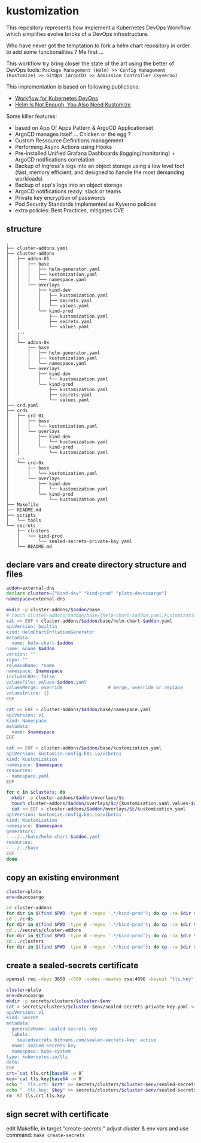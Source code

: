 # kustomization

This repository represents how implement a Kubernetes DevOps Workflow which simplifies evolve bricks of a DevOps infrastructure.

Who have never got the temptation to fork a helm chart repository in order to add some functionalities ? Me first ...

This workflow try bring closer the state of the art using the better of DevOps tools: `Package Management (Helm) >> Config Management (Kustomize) >> GitOps (ArgoCD) >> Admission Controller (kyverno)`

This implementation is based on following publictions:
- [Workflow for Kubernetes DevOps](https://faun.pub/workflow-for-kubernetes-devops-15f0dbb560ff)
- [Helm Is Not Enough, You Also Need Kustomize](https://itnext.io/helm-is-not-enough-you-also-need-kustomize-82bae896816e)

Some killer features:
- based on App Of Apps Pattern & ArgoCD Applicationset
- ArgoCD manages itself ... Chicken or the egg ?
- Custom Ressource Definitions management
- Performing Async Actions using Hooks
- Pre-installed Unified Grafana Dashboards (logging/monitoring) + ArgoCD notifications correlation
- Backup of ingress's logs into an object storage using a low level tool (fast, memory efficient, and designed to handle the most demanding workloads) 
- Backup of app's logs into an object storage
- ArgoCD notifications ready: slack or teams
- Private key encryption of passwords
- Pod Security Standards implemented as Kyverno policies
- extra policies: Best Practices, mitigates CVE

## structure

```
.
├── cluster-addons.yaml
├── cluster-addons
│   ├── addon-01
│   │   ├── base
│   │   │   ├── helm-generator.yaml
│   │   │   ├── kustomization.yaml
│   │   │   └── namespace.yaml
│   │   └── overlays
│   │       ├── kind-dev
│   │       │   ├── kustomization.yaml
│   │       │   ├── secrets.yaml
│   │       │   └── values.yaml
│   │       └── kind-prod
│   │           ├── kustomization.yaml
│   │           ├── secrets.yaml
│   │           └── values.yaml
│   ...
│   │
│   └── addon-0x
│       ├── base
│       │   ├── helm-generator.yaml
│       │   ├── kustomization.yaml
│       │   └── namespace.yaml
│       └── overlays
│           ├── kind-dev
│           │   └── kustomization.yaml
│           └── kind-prod
│               ├── kustomization.yaml
│               ├── secrets.yaml
│               └── values.yaml
├── crd.yaml
├── crds
│   ├── crd-01
│   │   ├── base
│   │   │   └── kustomization.yaml
│   │   └── overlays
│   │       ├── kind-dev
│   │       │   └── kustomization.yaml
│   │       └── kind-prod
│   │           └── kustomization.yaml
│   ...
│   └── crd-0x
│       ├── base
│       │   └── kustomization.yaml
│       └── overlays
│           ├── kind-dev
│           │   └── kustomization.yaml
│           └── kind-prod
│               └── kustomization.yaml
├── Makefile
├── README.md
├── scripts
│   └── tools
└── secrets
    ├── clusters
    │   └── kind-prod
    │       └── sealed-secrets-private-key.yaml
    └── README.md
```

## declare vars and create directory structure and files
```zsh
addon=external-dns
declare clusters=("kind-dev" "kind-prod" "plato-devncoargo")
namespace=external-dns

mkdir -p cluster-addons/$addon/base
# touch cluster-addons/$addon/base/{helm-chart-$addon.yaml,kustomization.yaml,namespace.yaml}  
cat << EOF > cluster-addons/$addon/base/helm-chart-$addon.yaml
apiVersion: builtin
kind: HelmChartInflationGenerator
metadata:
  name: helm-chart-$addon
name: &name $addon
version: ""
repo: ""
releaseName: *name
namespace: $namespace
includeCRDs: false
valuesFile: values-$addon.yaml
valuesMerge: override                 # merge, override or replace
valuesInline: {}
EOF

cat << EOF > cluster-addons/$addon/base/namespace.yaml
apiVersion: v1
kind: Namespace
metadata:
  name: $namespace
EOF

cat << EOF > cluster-addons/$addon/base/kustomization.yaml
apiVersion: kustomize.config.k8s.io/v1beta1
kind: Kustomization
namespace: $namespace
resources:
- namespace.yaml
EOF

for c in $clusters; do 
  mkdir -p cluster-addons/$addon/overlays/$c
  touch cluster-addons/$addon/overlays/$c/{kustomization.yaml,values-$addon.yaml}
  cat << EOF > cluster-addons/$addon/overlays/$c/kustomization.yaml
apiVersion: kustomize.config.k8s.io/v1beta1
kind: Kustomization
namespace: $namespace
generators:
- ../../base/helm-chart-$addon.yaml
resources:
- ../../base
EOF
done

```

## copy an existing environment

```zsh
cluster=plato
env=devncoargo

cd cluster-addons
for dir in $(find $PWD -type d -regex '.*/kind-prod'); do cp -ra $dir $(dirname $dir)/$cluster-$env; done
cd ../crds
for dir in $(find $PWD -type d -regex '.*/kind-prod'); do cp -ra $dir $(dirname $dir)/$cluster-$env; done
cd ../secrets/cluster-addons
for dir in $(find $PWD -type d -regex '.*/kind-prod'); do cp -ra $dir $(dirname $dir)/$cluster-$env; done
cd ../clusters
for dir in $(find $PWD -type d -regex '.*/kind-prod'); do cp -ra $dir $(dirname $dir)/$cluster-$env; done
```

## create a sealed-secrets certificate

```zsh
openssl req -days 3650 -x509 -nodes -newkey rsa:4096 -keyout "tls.key" -out "tls.crt" -subj "/CN=sealed-secret/O=sealed-secret"

cluster=plato
env=devncoargo
mkdir -p secrets/clusters/$cluster-$env
cat > secrets/clusters/$cluster-$env/sealed-secrets-private-key.yaml << EOF
apiVersion: v1
kind: Secret
metadata:
  generateName: sealed-secrets-key
  labels:
    sealedsecrets.bitnami.com/sealed-secrets-key: active
  name: sealed-secrets-key
  namespace: kube-system
type: kubernetes.io/tls
data:
EOF
crt=`cat tls.crt|base64 -w 0`
key=`cat tls.key|base64 -w 0`
echo "  tls.crt: $crt" >> secrets/clusters/$cluster-$env/sealed-secrets-private-key.yaml
echo "  tls.key: $key" >> secrets/clusters/$cluster-$env/sealed-secrets-private-key.yaml
rm -Rf tls.crt tls.key
```

## sign secret with certificate

edit Makefile, in target "create-secrets:" adjust cluster & env vars and use command: `make create-secrets`